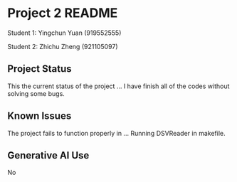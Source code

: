 # Project 2 README

Student 1: Yingchun Yuan (919552555)

Student 2: Zhichu Zheng (921105097)

## Project Status
This the current status of the project ...
I have finish all of the codes without solving some bugs.

## Known Issues
The project fails to function properly in ...
Running DSVReader in makefile.

## Generative AI Use
No

